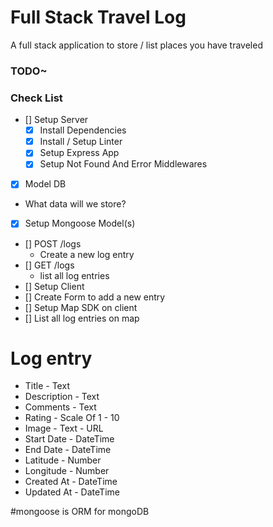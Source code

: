 # Full Stack Travel Log

A full stack application to store / list places you have traveled

### TODO~
### Check List

- [] Setup Server
  - [x] Install Dependencies
  - [x] Install / Setup Linter
  - [x] Setup Express App
  - [x] Setup Not Found And Error Middlewares
- [x] Model DB
- What data will we store?
- [x] Setup Mongoose Model(s)
- [] POST /logs
  - Create a new log entry
- [] GET /logs
  - list all log entries
- [] Setup Client
- [] Create Form to add a new entry
- [] Setup Map SDK on client
- [] List all log entries on map


# Log entry

* Title - Text
* Description - Text
* Comments - Text
* Rating - Scale Of 1 - 10
* Image - Text - URL
* Start Date - DateTime
* End Date - DateTime
* Latitude - Number
* Longitude - Number
* Created At - DateTime
* Updated At - DateTime

#mongoose is ORM for mongoDB